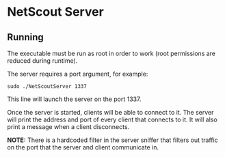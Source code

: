 # NetScout Server

## Running

The executable must be run as root in order to work (root permissions are reduced during runtime).

The server requires a port argument, for example:
```
sudo ./NetScoutServer 1337
```
This line will launch the server on the port 1337.

Once the server is started, clients will be able to connect to it. The server will print the address and port of every client that connects to it. It will also print a message when a client disconnects.

**NOTE:** There is a hardcoded filter in the server sniffer that filters out traffic on the port that the server and client communicate in.
